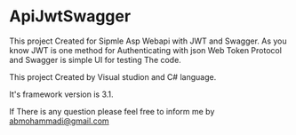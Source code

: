 # ApiJwtSwagger
This project Created for Sipmle Asp Webapi with JWT and Swagger.
As you know JWT is one method for Authenticating with json Web Token Protocol and Swagger is simple UI for testing The code.

This project Created by Visual studion and C# language.

It's framework version is 3.1.

If There is any question please feel free to inform me by abmohammadi@gmail.com
